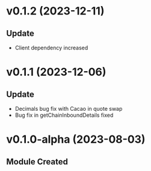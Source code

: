 # v0.1.2 (2023-12-11)

## Update

- Client dependency increased

# v0.1.1 (2023-12-06)

## Update

- Decimals bug fix with Cacao in quote swap
- Bug fix in getChainInboundDetails fixed

# v0.1.0-alpha (2023-08-03)

## Module Created